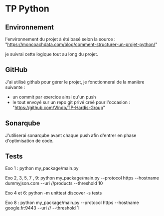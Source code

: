 # TP Python

## Environnement
l'environnement du projet à été basé selon la source : 
"https://moncoachdata.com/blog/comment-structurer-un-projet-python/"

je suivrai cette logique tout au long du projet.

## GitHub
J'ai utilisé github pour gérer le projet, je fonctionnerai de la manière suivante : 
- un commit par exercice ainsi qu'un push
- le tout envoyé sur un repo git privé créé pour l'occasion : 
"https://github.com/Vlndo/TP-Hardis-Group"

## Sonarqube
J'utiliserai sonarqube avant chaque push afin d'entrer en phase d'optimisation de code.

## Tests 
Exo 1 : python my_package/main.py

Exo 2, 3, 5, 7 , 9: 
python my_package/main.py --protocol https --hostname dummyjson.com --uri //products --threshold 10

Exo 4 et 6: python -m unittest discover -s tests

Exo 8 : 
python my_package/main.py --protocol https --hostname google.fr:9443 --uri // --threshold 1
